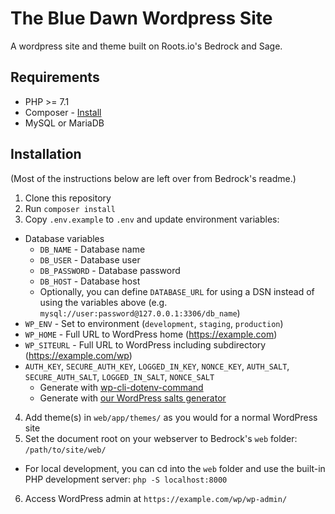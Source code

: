 # The Blue Dawn Wordpress Site

A wordpress site and theme built on Roots.io's Bedrock and Sage. 


## Requirements

* PHP >= 7.1
* Composer - [Install](https://getcomposer.org/doc/00-intro.md#installation-linux-unix-osx)
* MySQL or MariaDB

## Installation

(Most of the instructions below are left over from Bedrock's readme.)

1. Clone this repository
2. Run `composer install`
3. Copy `.env.example` to `.env` and update environment variables:
  * Database variables
    * `DB_NAME` - Database name
    * `DB_USER` - Database user
    * `DB_PASSWORD` - Database password
    * `DB_HOST` - Database host
    * Optionally, you can define `DATABASE_URL` for using a DSN instead of using the variables above (e.g. `mysql://user:password@127.0.0.1:3306/db_name`)
  * `WP_ENV` - Set to environment (`development`, `staging`, `production`)
  * `WP_HOME` - Full URL to WordPress home (https://example.com)
  * `WP_SITEURL` - Full URL to WordPress including subdirectory (https://example.com/wp)
  * `AUTH_KEY`, `SECURE_AUTH_KEY`, `LOGGED_IN_KEY`, `NONCE_KEY`, `AUTH_SALT`, `SECURE_AUTH_SALT`, `LOGGED_IN_SALT`, `NONCE_SALT`
    * Generate with [wp-cli-dotenv-command](https://github.com/aaemnnosttv/wp-cli-dotenv-command)
    * Generate with [our WordPress salts generator](https://roots.io/salts.html)
4. Add theme(s) in `web/app/themes/` as you would for a normal WordPress site
5. Set the document root on your webserver to Bedrock's `web` folder: `/path/to/site/web/`
  * For local development, you can cd into the `web` folder and use the built-in PHP development server: `php -S localhost:8000`
6. Access WordPress admin at `https://example.com/wp/wp-admin/`
